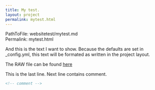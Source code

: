```yaml
---
title: My test.
layout: project
permalink: mytest.html
---
```


PathToFile:  websitetest/mytest.md  
Permalink:  mytest.html

And this is the text I want to show. 
Because the defaults are set in _config.yml, 
this text will be formated as written
in the project layout.

The RAW file can be found [here](https://github.com/M2vH/websitetest/raw/gh-pages/_layouts/project.html)


This is the last line. Next line contains comment. 

<!--
This text is not displayed.
EndOfComment
-->

```html
<!-- comment -->

```

